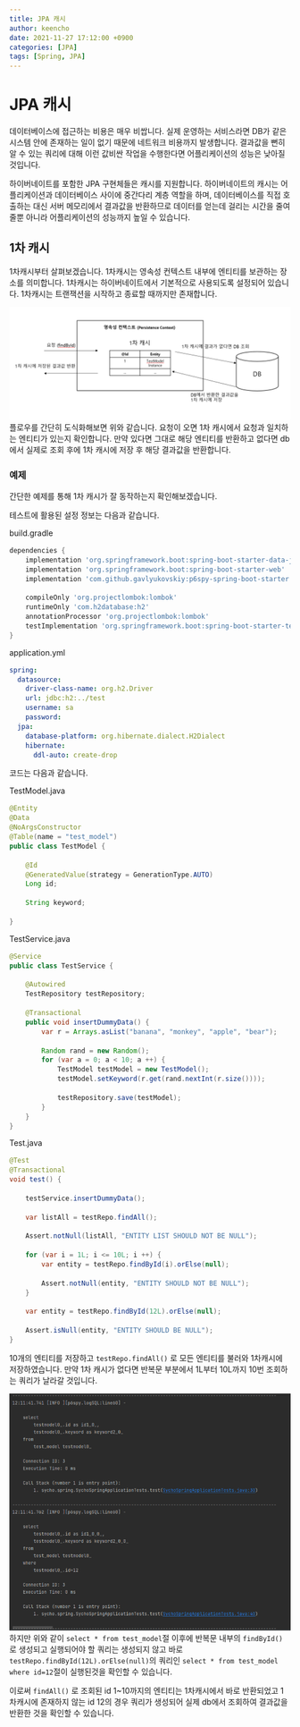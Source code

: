 ```yaml
---
title: JPA 캐시
author: keencho
date: 2021-11-27 17:12:00 +0900
categories: [JPA]
tags: [Spring, JPA]
---
```


# **JPA 캐시**
데이터베이스에 접근하는 비용은 매우 비쌉니다. 실제 운영하는 서비스라면 DB가 같은 시스템 안에 존재하는 일이 없기 때문에 네트워크 비용까지 발생합니다. 결과값을 뻔히 알 수 있는 쿼리에 대해 이런 값비싼 작업을 수행한다면 어플리케이션의 성능은 낮아질 것입니다.

하이버네이트를 포함한 JPA 구현체들은 캐시를 지원합니다. 하이버네이트의 캐시는 어플리케이션과 데이터베이스 사이에 중간다리 계층 역할을 하며, 데이터베이스를 직접 호출하는 대신 서버 메모리에서 결과값을 반환하므로 데이터를 얻는데 걸리는 시간을 줄여줄뿐 아니라 어플리케이션의 성능까지 높일 수 있습니다.

## **1차 캐시**
1차캐시부터 살펴보겠습니다. 1차캐시는 영속성 컨텍스트 내부에 엔티티를 보관하는 장소를 의미합니다. 1차캐시는 하이버네이트에서 기본적으로 사용되도록 설정되어 있습니다. 1차캐시는 트랜잭션을 시작하고 종료할 때까지만 존재합니다.  

![first-level-cache](/assets/img/custom/spring/jpa/cache/first-level-cache.png)  
플로우를 간단히 도식화해보면 위와 같습니다. 요청이 오면 1차 캐시에서 요청과 일치하는 엔티티가 있는지 확인합니다. 만약 있다면 그대로 해당 엔티티를 반환하고 없다면 db에서 실제로 조회 후에 1차 캐시에 저장 후 해당 결과값을 반환합니다.  

### **예제**  
간단한 예제를 통해 1차 캐시가 잘 동작하는지 확인해보겠습니다.  

테스트에 활용된 설정 정보는 다음과 같습니다.  

build.gradle
```gradle
dependencies {
    implementation 'org.springframework.boot:spring-boot-starter-data-jpa'
    implementation 'org.springframework.boot:spring-boot-starter-web'
    implementation 'com.github.gavlyukovskiy:p6spy-spring-boot-starter:1.7.1'

    compileOnly 'org.projectlombok:lombok'
    runtimeOnly 'com.h2database:h2'
    annotationProcessor 'org.projectlombok:lombok'
    testImplementation 'org.springframework.boot:spring-boot-starter-test'
}  
```  

application.yml  
```yml
spring:
  datasource:
    driver-class-name: org.h2.Driver
    url: jdbc:h2:../test
    username: sa
    password:
  jpa:
    database-platform: org.hibernate.dialect.H2Dialect
    hibernate:
      ddl-auto: create-drop
```  

코드는 다음과 같습니다.  

TestModel.java  
```java
@Entity
@Data
@NoArgsConstructor
@Table(name = "test_model")
public class TestModel {

    @Id
    @GeneratedValue(strategy = GenerationType.AUTO)
    Long id;

    String keyword;
    
}
```

TestService.java  
```java
@Service
public class TestService {

    @Autowired
    TestRepository testRepository;

    @Transactional
    public void insertDummyData() {
        var r = Arrays.asList("banana", "monkey", "apple", "bear");

        Random rand = new Random();
        for (var a = 0; a < 10; a ++) {
            TestModel testModel = new TestModel();
            testModel.setKeyword(r.get(rand.nextInt(r.size())));

            testRepository.save(testModel);
        }
    }
}
```  

Test.java  
```java
@Test
@Transactional
void test() {

    testService.insertDummyData();

    var listAll = testRepo.findAll();

    Assert.notNull(listAll, "ENTITY LIST SHOULD NOT BE NULL");

    for (var i = 1L; i <= 10L; i ++) {
        var entity = testRepo.findById(i).orElse(null);

        Assert.notNull(entity, "ENTITY SHOULD NOT BE NULL");
    }

    var entity = testRepo.findById(12L).orElse(null);

    Assert.isNull(entity, "ENTITY SHOULD BE NULL");
}
```  

10개의 엔티티를 저장하고 `testRepo.findAll()` 로 모든 엔티티를 불러와 1차캐시에 저장하였습니다. 만약 1차 캐시가 없다면 반복문 부분에서 1L부터 10L까지 10번 조회하는 쿼리가 날라갈 것입니다.  

![first-level-cache-ex](/assets/img/custom/spring/jpa/cache/first-level-cache-ex.png)  
하지만 위와 같이 `select * from test_model`절 이후에 반복문 내부의 `findById()` 로 생성되고 실행되어야 할 쿼리는 생성되지 않고 바로 `testRepo.findById(12L).orElse(null)`의 쿼리인 `select * from test_model where id=12`절이 실행된것을 확인할 수 있습니다.  

이로써 `findAll()` 로 조회된 id 1~10까지의 엔티티는 1차캐시에서 바로 반환되었고 1차캐시에 존재하지 않는 id 12의 경우 쿼리가 생성되어 실제 db에서 조회하여 결과값을 반환한 것을 확인할 수 있습니다. 
